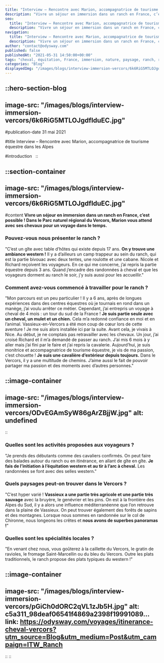 ```yaml
---
title: "Interview – Rencontre avec Marion, accompagnatrice de tourisme équestre dans les Alpes"
description: "Vivre un séjour en immersion dans un ranch en France, c’est possible ! Odysway vous emmène dans le Parc naturel régional du Vercors, où Marion vous attend avec ses chevaux pour un voyage dans le temps."
seo:
  title: "Interview – Rencontre avec Marion, accompagnatrice de tourisme équestre dans les Alpes"
  description: "Vivre un séjour en immersion dans un ranch en France, c’est possible ! Odysway vous emmène dans le Parc naturel régional du Vercors, où Marion vous attend avec ses chevaux pour un voyage dans le temps."
navigation:
  title: "Interview – Rencontre avec Marion, accompagnatrice de tourisme équestre dans les Alpes"
  description: "Vivre un séjour en immersion dans un ranch en France, c’est possible ! Odysway vous emmène dans le Parc naturel régional du Vercors, où Marion vous attend avec ses chevaux pour un voyage dans le temps."
author: "contact@odysway.com"
published: false
publishedAt: "2021-05-31 14:50:00+00:00"
tags: "cheval, équitation, France, immersion, nature, paysage, ranch, randonnée, tourisme équestre, Vercors, western"
categories: "Blog"
displayedImg: "/images/blogs/interview-immersion-vercors/6k6RiG5MTLOJgdfIduEC.jpg"
---
```


::hero-section-blog
---
image-src: "/images/blogs/interview-immersion-vercors/6k6RiG5MTLOJgdfIduEC.jpg"
---
#publication-date
31 mai 2021

#title
Interview – Rencontre avec Marion, accompagnatrice de tourisme équestre dans les Alpes

#introduction
 
::

::section-container
---
image-src: "/images/blogs/interview-immersion-vercors/6k6RiG5MTLOJgdfIduEC.jpg"
---
#content
**Vivre un séjour en immersion dans un ranch en France, c’est possible ! Dans le Parc naturel régional du Vercors, Marion vous attend avec ses chevaux pour un voyage dans le temps.**

### Pouvez-vous nous présenter le ranch ?

"C’est un gîte avec table d’hôtes qui existe depuis 17 ans. **On y trouve une ambiance western !** Il y a d’ailleurs un camp trappeur au sein du ranch, qui est la partie bivouac avec deux tentes, une roulotte et une cabane. Nicole et Richard reçoivent les voyageurs. En ce qui me concerne, j’ai repris la partie équestre depuis 3 ans. Quand j’encadre des randonnées à cheval et que les voyageurs dorment au ranch le soir, j’y suis aussi pour les accueillir."

### Comment avez-vous commencé à travailler pour le ranch ?

"Mon parcours est un peu particulier ! Il y a 6 ans, après de longues expériences dans des centres équestres où je tournais en rond dans un manège, j’ai voulu arrêter ce métier. Cependant, j’ai entrepris un voyage à cheval de 4 mois : un tour du sud de la France ! **Je suis partie seule avec un cheval, un mulet et un chien.** Cela m’a redonné confiance en moi et en l’animal. Vassieux-en-Vercors a été mon coup de cœur lors de cette aventure ! Je me suis alors installée ici par la suite. Avant cela, je vivais à Nice. Au début, je ne comptais pas retravailler avec les chevaux. Un jour, j’ai croisé Richard et il m’a demandé de passer au ranch. J’ai mis 6 mois à y aller mais j’ai fini par le faire et j’ai repris la cavalerie. Aujourd’hui, je suis monitrice et accompagnatrice de tourisme équestre, je vis de ma passion, c’est chouette ! **Je suis une cavalière d’extérieur depuis toujours.** Dans le Vercors, il y a une multitude de chemins. J’aime aussi le fait de pouvoir partager ma passion et des moments avec d’autres personnes."

::image-container
---
image-src: "/images/blogs/interview-immersion-vercors/ODvEGAmSyW86gArZBjjW.jpg"
alt: undefined
---
::

### Quelles sont les activités proposées aux voyageurs ?

"Je prends des débutants comme des cavaliers confirmés. On peut faire des balades autour du ranch ou en itinérance, en allant de gîte en gîte. **Je fais de l’initiation à l’équitation western et au tir à l’arc à cheval.** Les randonnées se font avec des selles western."

### Quels paysages peut-on trouver dans le Vercors ?

"C’est hyper varié ! **Vassieux a une partie très agricole et une partie très sauvage** avec la bruyère, le genévrier et les pins. On est à la frontière des Alpes du Sud, il y a alors une influence méditerranéenne que l’on retrouve dans la plaine de Vassieux. On peut trouver également des forêts de sapins et des montagnes. Lorsque nous sommes en randonnée sur le col de Chironne, nous longeons les crêtes et **nous avons de superbes panoramas !**"

### Quelles sont les spécialités locales ?

"En venant chez nous, vous goûterez à la caillette du Vercors, le gratin de ravioles, le fromage Saint-Marcellin ou du bleu du Vercors. Outre les plats traditionnels, le ranch propose des plats typiques du western !"

::image-container
---
image-src: "/images/blogs/interview-immersion-vercors/pGiCh0dORC2qVL1zJb5H.jpg"
alt: c5a311_98deaf06541f4869a2398f19991089...
link: https://odysway.com/voyages/itinerance-cheval-vercors?utm_source=Blog&utm_medium=Post&utm_campaign=ITW_Ranch
---
::
::
